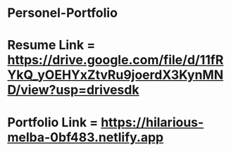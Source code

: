 # Personel-Portfolio
# Resume Link = https://drive.google.com/file/d/11fRYkQ_yOEHYxZtvRu9joerdX3KynMND/view?usp=drivesdk
# Portfolio Link = https://hilarious-melba-0bf483.netlify.app
